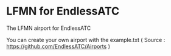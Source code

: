# LFMN for EndlessATC
The LFMN airport for EndlessATC

You can create your own airport with the example.txt
( Source : https://github.com/EndlessATC/Airports )
